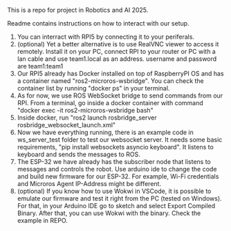This is a repo for project in Robotics and AI 2025.

Readme contains instructions on how to interact with our setup.

1. You can interract with RPI5 by connecting it to your periferals.
2. (optional) Yet a better alternative is to use RealVNC viewer to access it remotely. Install it on your PC, connect RPI to your router or PC with a lan cable and use team1.local as an address. username and password are team1:team1
3. Our RPI5 already has Docker installed on top of RaspberryPI OS and has a container named "ros2-microros-wsbridge". You can check the container list by running "docker ps" in your terminal.
4. As for now, we use ROS WebSocket bridge to send commands from our RPI. From a terminal, go inside a docker container with command "docker exec -it ros2-microros-wsbridge bash"
5. Inside docker, run  "ros2 launch rosbridge_server rosbridge_websocket_launch.xml"
6. Now we have everything running, there is an example code in ws_server_test folder to test our websocket server. It needs some basic requirements, "pip install websockets asyncio keyboard". It listens to keyboard and sends the messages to ROS.
7. The ESP-32 we have already has the subscriber node that listens to messages and controls the robot. Use arduino ide to change the code and build new firmware for our ESP-32. For example, Wi-Fi credentials and Microros Agent IP-Address might be different.
8. (optional) If you know how to use Wokwi in VSCode, it is possible to emulate our firmware and test it right from the PC (tested on Windows). For that, in your Arduino IDE go to sketch and select Export Compiled Binary. After that, you can use Wokwi with the binary. Check the example in REPO.
